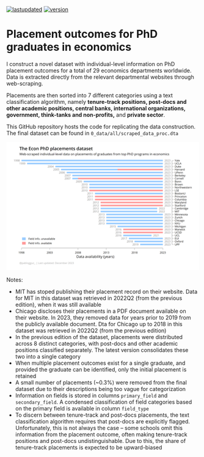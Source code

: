 
[![lastupdated](https://img.shields.io/badge/Last_updated-December_2023-blue.svg)](https://shields.io/) [![version](https://img.shields.io/badge/version-v2.0-orange.svg)](https://shields.io/)


# Placement outcomes for PhD graduates in economics

I construct a novel dataset with individual-level information on PhD placement outcomes for a total of 29 economics departments worldwide. Data is extracted directly from the relevant departmental websites through web-scraping.

Placements are then sorted into 7 different categories using a text classification algorithm, namely **tenure-track positions, 
post-docs and other academic positions, central banks, international organizations, government, think-tanks and non-profits,** and **private sector**.

This GitHub repository hosts the code for replicating the data construction. The final dataset can be found in `0_data/all/scraped_data_proc.dta`

![Data availability](2_figures/data_availability.png)

Notes:
* MIT has stoped publishing their placement record on their website. Data for MIT in this dataset was retrieved in 2022Q2 (from the previous edition), when it was still available
* Chicago discloses their placements in a PDF document available on their website. In 2023, they removed data for years prior to 2019 from the publicly available document. Dta for Chicago up to 2018 in this dataset was retrieved in 2022Q2 (from the previous edition)
* In the previous edition of the dataset, placements were distributed across 8 distinct categories, with post-docs and other academic positions classified separately. The latest version consolidates these two into a single category
* When multiple placement outcomes exist for a single graduate, and provided the graduate can be identified, only the initial placement is retained
* A small number of placements (~0.3%) were removed from the final dataset due to their descriptions being too vague for categorization
* Information on fields is stored in columns `primary_field` and `secondary_field`. A condensed classification of field categories based on the primary field is available in column `field_type`
* To discern between tenure-track and post-docs placements, the text classification algorithm requires that post-docs are explicitly flagged. Unfortunately, this is not always the case &ndash; some schools omit this information from the placement outcome, often making tenure-track positions and post-docs undistinguishable. Due to this, the share of tenure-track placements is expected to be upward-biased

